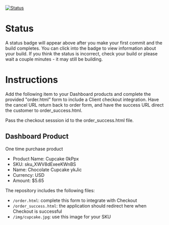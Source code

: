 [![Status](https://img.shields.io/badge/status-NO%20COMMIT-blue.svg)](https://github.com/lorence-crowdbotics/bakery_scaffold_RwGmxKrqZTPQXyHx)

# Status

A status badge will appear above after you make your first commit and the build completes. You can click into the badge to view information about your build. If you think the status is incorrect, check your build or please wait a couple minutes - it may still be building.

# Instructions

Add the following item to your Dashboard products and complete the provided "order.html" form to include a Client checkout integration. Have the cancel URL return back to order form, and have the success URL direct the customer to order_success.html.

Pass the checkout sesssion id to the order_success.html file.

## Dashboard Product
One time purchase product
* Product Name: Cupcake 0kPpx
* SKU: sku_XWV8dExeeKWnBS
* Name: Chocolate Cupcake ykJic
* Currency: USD
* Amount: $5.65

The repository includes the following files:
* `/order.html`: complete this form to integrate with Checkout
* `/order_success.html`: the application should redirect here when Checkout is successful
* `/img/cupcake.jpg`: use this image for your SKU
